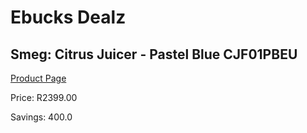 
# Ebucks Dealz
## Smeg: Citrus Juicer - Pastel Blue CJF01PBEU
[Product Page](https://www.ebucks.com/web/shop/productSelected.do?prodId=360660140&catId=1196428103)

Price: R2399.00

Savings: 400.0


	